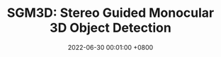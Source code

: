 ---
title:          "SGM3D: Stereo Guided Monocular 3D Object Detection"
date:           2022-06-30 00:01:00 +0800
selected:       true
pub:            "IEEE Robotics and Automation Letters (RA-L)"
pub_date:       "2022"
cover:          assets/images/covers/sgm3d.jpg
authors:
  - Zheyuan Zhou*
  - Liang Du*
  - Xiaoqing Ye*
  - Zhikang Zou
  - Xiao Tan
  - Li Zhang
  - Xiangyang Xue
  - Jianfeng Feng
links:
  Paper: https://arxiv.org/abs/2112.01914
  Code: https://github.com/zhouzheyuan/sgm3d
---